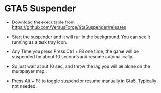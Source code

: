 # GTA5 Suspender  

- Download the executable from https://github.com/VersusForge/GtaSuspender/releases
- Start the suspender and it will run in the background. You can see it running as a task tray icon.  
- Any Time you press Press Ctrl + F8 one time, the game will be suspended for about 10 seconds and resume automatically.
- So  just wait about 10 sec, and throw the lag you will be alone on the multiplayer map.  



- Press Alt + F8 to toggle suspend or resume manually in Gta5. Typically not needed.
